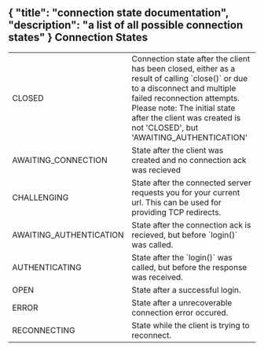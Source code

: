 {
	"title": "connection state documentation",
	"description": "a list of all possible connection states"
}
Connection States
-----------------------------
<table class="mini">

<tr>
<td>CLOSED</td>
<td>Connection state after the client has been closed, either as a result of calling `close()` or due to a disconnect
	and multiple failed reconnection attempts.
	<br/>
	Please note: The initial state after the client was created is not 'CLOSED', but 'AWAITING_AUTHENTICATION'
</td>
</tr>

<tr>
<td>AWAITING_CONNECTION</td>
<td>State after the client was created and no connection ack was recieved</td>
</tr>

<tr>
<td>CHALLENGING</td>
<td>State after the connected server requests you for your current url. This can be used for providing TCP redirects.</td>
</tr>

<tr>
<td>AWAITING_AUTHENTICATION</td>
<td>State after the connection ack is recieved, but before `login()` was called.</td>
</tr>

<tr>
<td>AUTHENTICATING</td>
<td>State after the `login()` was called, but before the response was received.</td>
</tr>

<tr>
<td>OPEN</td>
<td>State after a successful login.</td>
</tr>

<tr>
<td>ERROR</td>
<td>State after a unrecoverable connection error occured.</td>
</tr>

<tr>
<td>RECONNECTING</td>
<td>State while the client is trying to reconnect.</td>
</tr>

</table>

